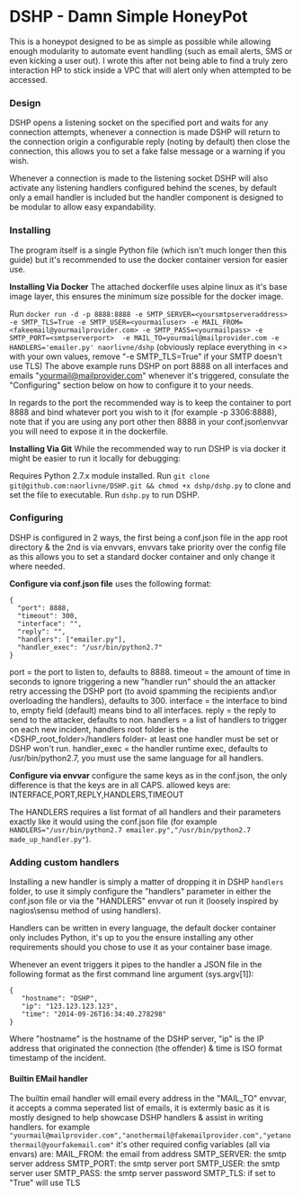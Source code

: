 # DSHP - Damn Simple HoneyPot

This is a honeypot designed to be as simple as possible while allowing enough modularity to automate event handling (such as email alerts, SMS or even kicking a user out).
I wrote this after not being able to find a truly zero interaction HP to stick inside a VPC that will alert only when attempted to be accessed.

### Design
DSHP opens a listening socket on the specified port and waits for any connection attempts, whenever a connection is made DSHP will return to the connection origin a configurable reply (noting by default) then close the connection, this allows you to set a fake false message or a warning if you wish.

Whenever a connection is made to the listening socket DSHP will also activate any listening handlers configured behind the scenes, by default only a email handler is included but the handler component is designed to be modular to allow easy expandability.

### Installing
The program itself is a single Python file (which isn't much longer then this guide) but it's recommended to use the  docker container version for easier use.

**Installing Via Docker**
The attached dockerfile uses alpine linux as it's base image layer, this ensures the minimum size possible for the docker image.

Run `docker run -d -p 8888:8888 -e SMTP_SERVER=<yoursmtpserveraddress> -e SMTP_TLS=True -e SMTP_USER=<yourmailuser> -e MAIL_FROM=<fakeemail@yourmailprovider.com> -e SMTP_PASS=<yourmailpass> -e SMTP_PORT=<smtpserverport>  -e MAIL_TO=yourmail@mailprovider.com -e HANDLERS='emailer.py' naorlivne/dshp`
(obviously replace everything in <> with your own values, remove "-e SMTP_TLS=True" if your SMTP doesn't use TLS)
The above example runs DSHP on port 8888 on all interfaces and emails "yourmail@mailprovider.com" whenever it's triggered, consulate the "Configuring" section below on how to configure it to your needs.

In regards to the port the recommended way is to keep the container to port 8888 and bind whatever port you wish to it (for example -p 3306:8888), note that if you are using any port other then 8888 in your conf.json\envvar you will need to expose it in the dockerfile.

**Installing Via Git**
While the recommended way to run DSHP is via docker it might be easier to run it locally for debugging:

Requires Python 2.7.x module installed.
Run `git clone git@github.com:naorlivne/DSHP.git && chmod +x dshp/dshp.py` to clone and set the file to executable.
Run `dshp.py` to run DSHP.

### Configuring 
DSHP is configured in 2 ways, the first being a conf.json file in the app root directory & the 2nd is via envvars, envvars take priority over the config file as this allows you to set a standard docker container and only change it where needed.

**Configure via conf.json file**
uses the following format:

```
{
  "port": 8888,
  "timeout": 300,
  "interface": "",
  "reply": "",
  "handlers": ["emailer.py"],
  "handler_exec": "/usr/bin/python2.7"
}
```

port = the port to listen to, defaults to 8888.
timeout = the amount of time in seconds to ignore triggering a new "handler run" should the an attacker retry accessing the DSHP port (to avoid spamming the recipients and\or overloading the handlers), defaults to 300.
interface = the interface to bind to, empty field (default) means bind to all interfaces.
reply = the reply to send to the attacker, defaults to non.
handlers = a list of handlers to trigger on each new incident, handlers root folder is the <DSHP_root_folder>/handlers folder- at least one handler must be set or DSHP won't run.
handler_exec = the handler runtime exec, defaults to /usr/bin/python2.7, you must use the same language for all handlers.

**Configure via envvar**
configure the same keys as in the conf.json, the only difference is that the keys are in all CAPS.
allowed keys are: INTERFACE,PORT,REPLY,HANDLERS,TIMEOUT

The HANDLERS requires a list format of all handlers and their parameters exactly like it would using the conf.json file (for example `HANDLERS="/usr/bin/python2.7 emailer.py","/usr/bin/python2.7 made_up_handler.py"`).

### Adding custom handlers
Installing a new handler is simply a matter of dropping it in DSHP `handlers` folder, to use it simply configure the "handlers" parameter in either the conf.json file or via the "HANDLERS" envvar ot run it (loosely inspired by nagios\sensu method of using handlers).

Handlers can be written in every language, the default docker container only includes Python, it's up to you the ensure installing any other requirements should you chose to use it as your container base image.

Whenever an event triggers it pipes to the handler a JSON file in the following format as the first command line argument (sys.argv[1]):

```
{
   "hostname": "DSHP",
   "ip": "123.123.123.123",
   "time": "2014-09-26T16:34:40.278298"
}
```

Where "hostname" is the hostname of the DSHP server, "ip" is the IP address that originated the connection (the offender) & time is ISO format timestamp of the incident. 

#### Builtin EMail handler

The builtin email handler will email every address in the "MAIL_TO" envvar, it accepts a comma seperated list of emails, it is extermly basic as it is mostly designed to help showcase DSHP handlers & assist in writing handlers.
for example `"yourmail@mailprovider.com","anothermail@fakemailprovider.com","yetanothermail@yourfakemail.com"`
it's other required config variables (all via envars) are:
MAIL_FROM: the email from address
SMTP_SERVER: the smtp server address
SMTP_PORT: the smtp server port
SMTP_USER: the smtp server user
SMTP_PASS: the smtp server password
SMTP_TLS: if set to "True" will use TLS